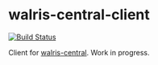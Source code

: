 # walris-central-client
[![Build Status](https://travis-ci.org/tehwalris/walris-central-client.svg?branch=master)](https://travis-ci.org/tehwalris/walris-central-client)

Client for [walris-central](https://github.com/tehwalris/walris-central). Work in progress.
